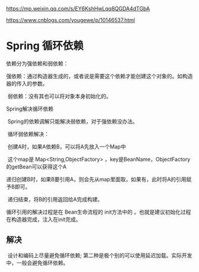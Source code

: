 https://mp.weixin.qq.com/s/EY6KshHwLqq8QGDA4dTGbA

<https://www.cnblogs.com/yougewe/p/10146537.html>

# Spring 循环依赖



依赖分为强依赖和弱依赖：

​	强依赖：通过构造器生成的，或者说是需要这个依赖才能创建这个对象的。如构造器的传入的参数。

​	弱依赖：没有其也可以将对象本身初始化的。



Spring解决循环依赖

​	Spring的依赖调解只能解决弱依赖，对于强依赖没办法。

​	循环弱依赖解决：

​		创建A时，如果A依赖B，可以将A先放入一个Map中

​		这个map是 Map<String,ObjectFactory> ，key是BeanName，ObjectFactory的getBean可以获得这个A

​		递归创建B时，如果B要引用A，则会先从map里面取，如果有，此时将A的引用赋予B即可。

​		递归结束，将B的引用返回给A完成构建。



循环引用的解决过程是在 Bean生命流程的 init方法中的 。也就是建议初始化过程在构造器完成，注入在init完成。



## 解决

​	设计和编码上尽量避免循环依赖; 第二种是极个别的可以使用延迟加载。实际开发中，一般会避免循环依赖。